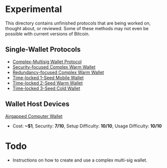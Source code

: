 # Experimental

This directory contains unfinished protocols that are being worked on, thought about, or reviewed. Some of these methods may not even be possible with current versions of Bitcoin.

## Single-Wallet Protocols

* [Complex-Multisig Wallet Protocol](singleWalletProtocols/Complex-Warm-Wallet.md)
* [Security-focused Complex Warm Wallet](singleWalletProtocols/Complex-Security-focused-Warm-Wallet.md)
* [Redundancy-focused Complex Warm Wallet](singleWalletProtocols/Complex-Redundancy-focused-Warm-Wallet.md)
* [Time-locked 1-Seed Mobile Wallet](singleWalletProtocols/Time-locked-1-Seed-Mobile-Wallet.md)
* [Time-locked 2-Seed Warm Wallet](singleWalletProtocols/Time-locked-2-Seed-Warm-Wallet.md)
* [Time-locked 3-Seed Cold Wallet](singleWalletProtocols/Time-locked-3-Seed-Cold-Wallet.md)

## Wallet Host Devices

[Airgapped Computer Wallet](walletHostDevices/Airgapped-Computer.md)

* Cost: **~$1**, Security: **7/10**, Setup Difficulty: **10/10**, Usage Difficulty: **10/10**

# Todo

* Instructions on how to create and use a complex multi-sig wallet.

